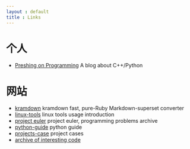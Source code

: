 ```yaml
---
layout : default
title : Links
---
```


# 个人

* [Preshing on Programming](http://preshing.com/) A blog about C++/Python 

# 网站

* [kramdown](http://http://kramdown.gettalong.org/) kramdown fast, pure-Ruby Markdown-superset converter
* [linux-tools](http://linuxtools-rst.readthedocs.org/) linux tools usage
  introduction
* [project euler](https://projecteuler.net)  project euler, programming problems archive  
* [python-guide](http://docs.python-guide.org/) python guide
* [projects-case](http://ideabook.phodal.com/) project cases  
* [archive of interesting code](http://www.keithschwarz.com/interesting/)
